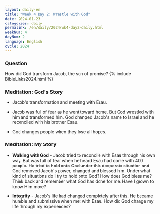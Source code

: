 ```yaml
---
layout: daily-en
title: "Week 4 Day 2: Wrestle with God"
date: 2024-01-23
categories: daily
permalink: /en/daily/2024/wk4-day2-daily.html
weekNum: 4
dayNum: 2
language: English
cycle: 2024
---
```


### Question     
How did God transform Jacob, the son of promise?
{% include BibleLinks2024.html %}

### Meditation: God's Story   
+ Jacob's transformation and meeting with Esau. 

+ Jacob was full of fear as he went toward home. But God wrestled with him and transformed him. God changed Jacob's name to Israel and he reconciled with his brother Esau. 

+ God changes people when they lose all hopes. 

### Meditation: My Story   
+ **Walking with God** - Jacob tried to reconcile with Esau through his own way. But was full of fear when he heard Esau had come with 400 people. He tried to hold onto God under this desperate situation and God removed Jacob's power, changed and blessed him. Under what kind of situations do I try to hold onto God? How does God bless me? Think back and remember what God has done for me. Have I grown to know Him more? 

+ **Integrity** - Jacob's life had changed completely after this. He became humble and submissive when met with Esau. How did God change my life through my experiences? 
